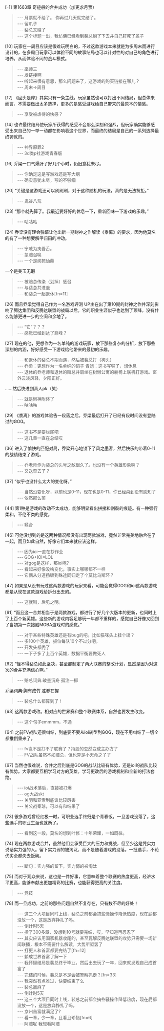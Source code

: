 
[-1] 第1663章 奇迹般的合并成功（加更求月票）
>--- 月票就不给了。 你再过几天就完结了。<br>
>--- 留爪子<br>
>--- 裴总又赚了<br>
>--- 这个标题一出，我仿佛已经看到裴总躺了下去并自己钉死了盖子<br>

[10] 玩家在一周目应该是很难玩明白的，不过这款游戏本来就是为多周末而进行设计的，在多周目玩家可以体验不同的故事结局也可以针对性的对自己的角色进行培养，从而体验不同的战斗模式。
>--- 巫师三<br>
>--- 发链接啊<br>
>--- 听起来很有意思，那么问题来了，这游戏的购买链接在哪儿？<br>
>--- 周末→周目<br>

[12] 《回头是岸》其实只有一条主线，玩家虽然也可以打出不同结局，但总体来而言，不需要做出太多选择，更多的是感受游戏给自己带来的最原本的情感。
>--- 享受被虐待的快感？<br>

[14] 也许最终结局使玩家所获得的感受不会那么深刻和强烈，但玩家确实能够感受出来自己的一举一动都在影响着这个世界，而最终的结局是自己的一系列选择最终铸就的。
>--- 神界原罪2<br>
>--- 3d类p社游戏青春版<br>

[16] 乔梁一口气爆肝了好几个小时，仍旧意犹未尽。
>--- 你确定这是写游戏还是写大纲<br>
>--- 确实意犹未尽，写的不够细<br>

[20] “关键是这游戏还可以刷刷刷，对于这种随机的玩法，真的是无法抗拒。”
>--- 鬼谷八荒<br>

[23] “那个就先算了。我最近要好好的休息一下，重新回味一下游戏的乐趣。”
>--- 咕咕咕<br>

[24] 乔梁没有理会弹幕让他出新一期封神之作解读《黍离》的要求，因为他莫名的有了一种想要解甲归田的冲动。
>--- 宁戚为夷吾舌。<br>
>--- 蒙赔召唤<br>
>--- 一个是阆苑仙葩

一个是美玉无瑕<br>
>--- 被赔总传染（划掉）感召<br>
>--- 与裴总共进退<br>
>--- 和裴总一起退休[fn=11]<br>

[26] 而且乔梁觉得自己作为一名游戏评测 UP主在出了第10期的封神之作并深刻影响了腾达集团和反腾达联盟的战局以后，它的职业生涯似乎也达到了顶峰，没有什么能够更进一步的空间和余地了。
>--- “它”？？？<br>
>--- 感觉已经到达了巅峰？<br>

[27] 现在的他，更想作为一名单纯的游戏玩家，放下那些复杂的分析，放下那些深刻的内涵，好好感受一下游戏给他带来的最初的乐趣。
>--- 和退休的裴总不期而遇，然后被裴总打（狗头）<br>
>--- 乔梁：更想作为一名单纯的鸽子
青姐：这书写够了，想休息<br>
>--- 退休的乔老师和退休的赔总并肩坐在树懒公寓的躺椅上联机打游戏。窗外云淡风轻，夕阳正好。


……然后快进到真人pk（笑）<br>
>--- 就是懒神附体了<br>
>--- 咕咕咕<br>

[29] 《黍离》的游戏体验告一段落之后，乔梁最后打开了已经有段时间没有登陆过的GOG。
>--- 这书不是要烂尾吧<br>
>--- 这几章一直在总结哎<br>

[36] 进入了愉快的匹配对局，乔梁开心地锁下了风之墨客，然后快乐的带着0-11的战绩结束了游戏。
>--- 乔老师作为裴总的头号之敌很久了。也没有一个英雄形象啊？<br>
>--- 又送菜去了？<br>

[37] “似乎也没什么太大的变化呀。”
>--- 当然没变化呀，以前也是0-11，现在也是0-11，你已经菜到没有感知了<br>
>--- 依然那么菜<br>

[44] 第1种是游戏的改动不太成功，能够明显看出拼接和割裂的痕迹。有一种强行柔和，不伦不类的感觉。
>--- 糅合<br>

[46] 可他没想到的是这两种情况都没有出现两款游戏，竟然非常完美地融合在了一起，而且如此自然，好像它们本来就应该这样。
>--- 因为ioi一直在抄作业<br>
>--- GOG+IOI=LOL<br>
>--- 对gog是这样，那ioi呢?<br>
>--- 看起来好像没啥变化，事实上哪哪都不一样<br>
>--- 它俩从分道扬镳到殊途同归走了个莫比乌斯环？<br>

[47] 如果是从没有玩过这两款游戏的玩家来看，可能会觉得GOG和ioi这两款游戏都是从现在这款游戏给拆分出去的。
>--- 这就叫，后见之明。<br>

[61] “而且这一合并相当于是两款游戏，都进行了好几个大版本的更新，也同时上了上百个新英雄。这些新的游戏内容足够玩一年都不重样的，感觉自己好像又回到了当初第一次接触MOBA游戏时的感觉。”
>--- 对于某些特殊英雄还是有bug的吧。比如猫咪头上挂个瑶？<br>
>--- 多100个英雄，扳位每队10个不过分吧。<br>
>--- 开发头都秃了<br>
>--- 一下子多了上百个英雄，数据平衡要做死人<br>

[62] “怪不得裴总如此坚决，甚至都制定了两大联赛的整改计划，显然是因为对这次的合并充满信心啊。”
>--- 赔总词典:破釜沉舟 孤注一掷

乔梁词典:胸有成竹 胜券在握<br>
>--- 裴总什么都算到了！<br>

[63] 这两款游戏改。相对应的世界赛和整个联赛体系，自然也要发生改变。
>--- 这个句子emmmm，不通<br>

[64] 之前FV战队还很纠结，到底要不要从ioi转型到GOG，现在不用纠结了一切全都推倒重来了。
>--- fv岂不是打不了联赛了？持股的忽然变成主办方了<br>
>--- FV战队虽然不如赔总，但也算是小天命之子了<br>

[67] 当然也很难说，合并之后到底是GOG的战队比较有优势，还是ioi的战队比较有优势。大家都要互相学习对方的英雄，学习更改后的游戏机制和全新的打法套路。
>--- ioi战术落后，直接被打爆<br>
>--- og大战skt<br>
>--- 关羽和亚索到底谁比较厉害<br>
>--- 关公战秦琼，可以有和结果了<br>

[73] 很多游戏曾经红极一时，可职业选手终归是个青春饭，一旦游戏没落了，这些选手的职业生涯也就断了。
>--- 看到这一段，莫名的想到叶修：十年荣耀，一如既往。<br>

[74] 现在两款游戏合并，虽然他们会承受巨大的压力和挑战，但至少这是凭实力说话实力强的人。留下实力弱的被淘汰，而不是随着游戏的没落，一批选手，不论优劣全都失去饭碗。
>--- 断句：实力强的留下，实力弱的被淘汰<br>

[75] 而对于观众来说，这也是一件好事，它意味着整个联赛的热度更高，经济水平更高，能够奉献出更加精彩的比赛，也能获得更高的关注度。
>--- 竞技<br>

[78] 而一旦成功，之前的那些问题自然不复存在，只有数不尽的好处！
>--- 这三个大项目同时上线，裴总之前都会搞些骚操作降低热度，现在屁都没放一个，这是放弃挣扎了吗。<br>
>--- 倒计时5天<br>
>--- 攒了300多章，没想到10号就要完结，哎，早知道再忍忍了<br>
>--- 其实应该用国家机器收尾的，甚至瓦解反腾达联盟的攻势只需要一场新闻联播，根本不需要什么解读，大势所驱罢了<br>
>--- 打更人和首富都要完结了[fn=12]<br>
>--- 躺成世界首富了解一下<br>
>--- 我怀疑结局是裴总终于毕业，然后出去玩了一年，回来就发现自己成首富了<br>
>--- 完结的时候，裴总是不是会被警察抓走？[fn=33]<br>
>--- 我突然有点难过，快要结束了么<br>
>--- 裴总赢麻了<br>
>--- 倒计时5天<br>
>--- 这三个大项目同时上线，裴总之前都会搞些骚操作降低热度，现在屁都没放一个，这是放弃挣扎了吗。<br>
>--- 京州首富就满足了?<br>
>--- 看一章，少一章，且看且珍惜[fn=6]<br>
>--- 阿赔呢 我想看阿赔<br>
